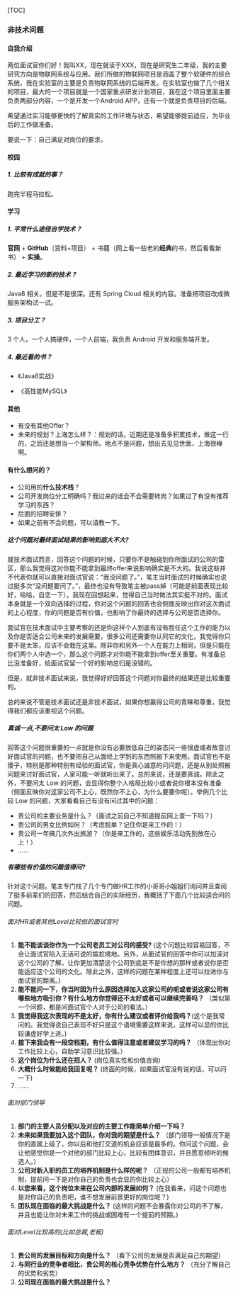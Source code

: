 [TOC]

### 非技术问题

#### 自我介绍

两位面试官你们好！我叫XX，现在就读于XXX，现在是研究生二年级，我的主要研究方向是物联网系统与应用。我们所做的物联网项目是涵盖了整个软硬件的综合系统，我在实验室的主要是负责物联网系统的后端开发。在实验室也做了几个相关的项目，最大的一个项目就是一个国家重点研发计划项目，我在这个项目里面主要负责两部分内容，一个是开发一个Android APP，还有一个就是负责项目的后端。

希望通过实习能够更快的了解真实的工作环境与状态，希望能够提前适应，为毕业后的工作做准备。

要说一下：自己满足对岗位的要求。



#### 校园

##### 1. 比较有成就的事？

跑完半程马拉松。





#### 学习

##### 1. 平常什么途径自学技术？

**官网** + **GitHub**（资料+项目） + 书籍（网上看一些老的**经典**的书，然后看看新书） + **实操**。

##### 2. 最近学习的新的技术？

Java8 相关。但是不是很深。还有 Spring Cloud 相关的内容。准备把项目改成微服务架构试一试。

##### 3. 项目分工？

3 个人，一个人搞硬件，一个人前端，我负责 Android 开发和服务端开发。

##### 4. 最近看的书？

- 《Java8实战》

- 《高性能MySQL》



#### 其他

- 有没有其他Offer？
- 未来的规划？上海怎么样？：规划的话，近期还是准备多积累技术，做这一行的，之后还是想当一个架构师。地点不是问题，想出去见见世面，上海很棒啊。





#### 有什么想问的？

- 公司用的**什么技术栈**？
- 公司开发岗位分工明确吗？我过来的话会不会需要转岗？如果过了有没有推荐学习的东西？
- 后面的招聘安排？
- 如果之前有不会的题，可以请教一下。

##### 这个问题对最终面试结果的影响到底大不大?

就技术面试而言，回答这个问题的时候，只要你不是触碰到你所面试的公司的雷区，那么我觉得这对你能不能拿到最终offer来说影响确实是不大的。我说这些并不代表你就可以直接对面试官说：“我没问题了。”，笔主当时面试的时候确实也说过挺多次“没问题要问了。”，最终也没有导致笔主被pass掉（可能是前面表现比较好，哈哈，自恋一下）。我现在回想起来，觉得自己当时做法其实挺不对的。面试本身就是一个双向选择的过程，你对这个问题的回答也会侧面反映出你对这次面试的上心程度，你的问题是否有价值，也影响了你最终的选择与公司是否选择你。

面试官在技术面试中主要考察的还是你这样个人到底有没有胜任这个工作的能力以及你是否适合公司未来的发展需要，很多公司还需要你认同它的文化，我觉得你只要不是太笨，应该不会栽在这里。除非你和另外一个人在能力上相同，但是只能在你们两个人中选一个，那么这个问题才对你能不能拿到offer至关重要。有准备总比没准备好，给面试官留一个好的影响总归是没错的。

但是，就非技术面试来说，我觉得好好回答这个问题对你最终的结果还是比较重要的。

总的来说不管是技术面试还是非技术面试，如果你想赢得公司的青睐和尊重，我觉得我们都应该重视这个问题。

##### 真诚一点,不要问太 Low 的问题

回答这个问题很重要的一点就是你没有必要放低自己的姿态问一些很虚或者故意讨好面试官的问题，也不要把自己从面经上学到的东西照搬下来使用。面试官也不是傻子，特别是那种特别有经验的面试官，你是真心诚意的问问题，还是从别处照搬问题来讨好面试官，人家可能一听就听出来了。总的来说，还是要真诚。除此之外，不要问太 Low 的问题，会显得你整个人格局比较小或者说你根本没有准备（侧面反映你对这家公司不上心，既然你不上心，为什么要要你呢）。举例几个比较 Low 的问题，大家看看自己有没有问过其中的问题：

- 贵公司的主要业务是什么？（面试之前自己不知道提前网上查一下吗？）
- 贵公司的男女比例如何？（考虑脱单？记住你是来工作的！）
- 贵公司一年搞几次外出旅游？（你是来工作的，这些娱乐活动先别放在心上！）
- ......

##### 有哪些有价值的问题值得问?

针对这个问题。笔主专门找了几个专门做HR工作的小哥哥小姐姐们询问并且查阅了挺多前辈们的回答，然后结合自己的实际经历，我概括了下面几个比较适合问的问题。

###### 面对HR或者其他Level比较低的面试官时

1. **能不能谈谈你作为一个公司老员工对公司的感受?** (这个问题比较容易回答，不会让面试官陷入无话可说的尴尬境地。另外，从面试官的回答中你可以加深对这个公司的了解，让你更加清楚这个公司到底是不是你想的那样或者说你是否能适应这个公司的文化。除此之外，这样的问题在某种程度上还可以拉进你与面试官的距离。)
2. **能不能问一下，你当时因为什么原因选择加入这家公司的呢或者说这家公司有哪些地方吸引你？有什么地方你觉得还不太好或者可以继续完善吗？** （类似第一个问题，都是问面试官个人对于公司的看法。）
3. **我觉得我这次表现的不是太好，你有什么建议或者评价给我吗？**(这个是我常问的。我觉得说自己表现不好只是这个语境需要这样来说，这样可以显的你比较谦虚好学上进。)
4. **接下来我会有一段空档期，有什么值得注意或者建议学习的吗？** （体现出你对工作比较上心，自助学习意识比较强。）
5. **这个岗位为什么还在招人？** (岗位真实性和价值咨询)
6. **大概什么时候能给我回复呢？** (终面的时候，如果面试官没有说的话，可以问一下)
7. ......

###### 面对部门领导

1. **部门的主要人员分配以及对应的主要工作能简单介绍一下吗？** 
2. **未来如果我要加入这个团队，你对我的期望是什么？** （部门领导一般情况下是你的直属上级了，你以后和他打交道的机会应该是最多的。你问这个问题，会让他感觉你是一个对他的部门比较上心，比较有团体意识，并且愿意倾听的候选人。）
3. **公司对新入职的员工的培养机制是什么样的呢？** （正规的公司一般都有培养机制，提前问一下是对你自己的负责也会显的你比较上心）
4. **以您来看，这个岗位未来在公司内部的发展如何？** (在我看来，问这个问题也是对你自己的负责吧，谁不想发展前景更好的岗位呢？)
5. **团队现在面临的最大挑战是什么？** (这样的问题不会暴露你对公司的不了解，并且也能让你对未来工作的挑战或困难有一个提前的预期。)

###### 面对Level比较高的(比如总裁,老板)

1. **贵公司的发展目标和方向是什么？** （看下公司的发展是否满足自己的期望）
2. **与同行业的竞争者相比，贵公司的核心竞争优势在什么地方？** （充分了解自己的优势和劣势）
3. **公司现在面临的最大挑战是什么？**









